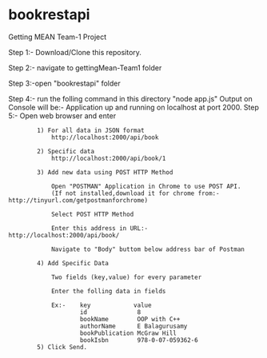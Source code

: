 # bookrestapi

Getting MEAN Team-1 Project

Step 1:- Download/Clone this repository.

Step 2:- navigate to gettingMean-Team1 folder

Step 3:-open "bookrestapi" folder

Step 4:- run the folling command in this directory
        "node app.js"
        Output on Console will be:- Application up and running on localhost at port 2000. 
Step 5:- Open web browser and enter 
        
            1) For all data in JSON format
                http://localhost:2000/api/book
                
            2) Specific data 
                http://localhost:2000/api/book/1
            
            3) Add new data using POST HTTP Method
                
                Open "POSTMAN" Application in Chrome to use POST API.
                (If not installed,download it for chrome from:- http://tinyurl.com/getpostmanforchrome)
                
                Select POST HTTP Method
                
                Enter this address in URL:- http://localhost:2000/api/book/
                
                Navigate to "Body" buttom below address bar of Postman
                
            4) Add Specific Data
                
                Two fields (key,value) for every parameter
                
                Enter the folling data in fields
                
                Ex:-    key            value
                        id              8
                        bookName        OOP with C++
                        authorName      E Balagurusamy
                        bookPublication McGraw Hill
                        bookIsbn        978-0-07-059362-6
            5) Click Send.

